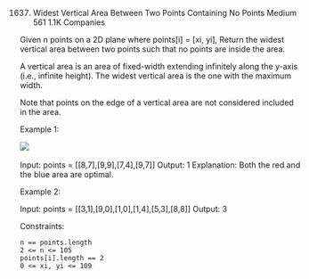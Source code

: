 1637. Widest Vertical Area Between Two Points Containing No Points
Medium
561
1.1K
Companies

Given n points on a 2D plane where points[i] = [xi, yi], Return the widest vertical area between two points such that no points are inside the area.

A vertical area is an area of fixed-width extending infinitely along the y-axis (i.e., infinite height). The widest vertical area is the one with the maximum width.

Note that points on the edge of a vertical area are not considered included in the area.

 

Example 1:

![](./points3.png)​

Input: points = [[8,7],[9,9],[7,4],[9,7]]
Output: 1
Explanation: Both the red and the blue area are optimal.

Example 2:

Input: points = [[3,1],[9,0],[1,0],[1,4],[5,3],[8,8]]
Output: 3

 

Constraints:

    n == points.length
    2 <= n <= 105
    points[i].length == 2
    0 <= xi, yi <= 109

